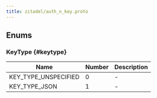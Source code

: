 ```yaml
---
title: zitadel/auth_n_key.proto
---
```







## Enums


### KeyType {#keytype}


| Name | Number | Description |
| ---- | ------ | ----------- |
| KEY_TYPE_UNSPECIFIED | 0 | - |
| KEY_TYPE_JSON | 1 | - |




